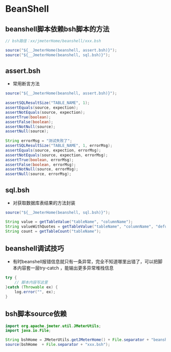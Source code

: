 # BeanShell
## beanshell脚本依赖bsh脚本的方法
```java
// bsh路径：xx/jmeterHome/beanshell/xxx.bsh

source("${__JmeterHome(beanshell, assert.bsh)}");
source("${__JmeterHome(beanshell, sql.bsh)}");
```


## assert.bsh
- 常用断言方法
```java
source("${__JmeterHome(beanshell, assert.bsh)}");
 
assertSQLResultSize("TABLE_NAME", 1);
assertEquals(source, expection);
assertNotEquals(source, expection);
assertTrue(boolean);
assertFalse(boolean);
assertNotNull(source);
assertNull(source);
 
String errorMsg = "测试失败了";
assertSQLResultSize("TABLE_NAME", 1, errorMsg);
assertEquals(source, expection, errorMsg);
assertNotEquals(source, expection, errorMsg);
assertTrue(boolean, errorMsg);
assertFalse(boolean, errorMsg);
assertNotNull(source, errorMsg);
assertNull(source, errorMsg);
```


## sql.bsh
- 对获取数据库表结果的方法封装
```java
source("${__JmeterHome(beanshell, sql.bsh)}");

String value = getTableValue("tableName", "columnName");
String valueWithQuotes = getTableValue("tableName", "columnName", "defualtValue", true);
String count = getTableCount("tableName");
```


## beanshell调试技巧
- 有时beanshell报错信息就只有一条异常，完全不知道哪里出错了，可以把脚本内容套一层try-catch ，能输出更多异常堆栈信息
```java
try {
    // 脚本内容写这里
}catch (Throwable ex) {
    log.error("", ex);
}
```

## bsh脚本source依赖
```java
import org.apache.jmeter.util.JMeterUtils;
import java.io.File;

String bshHome = JMeterUtils.getJMeterHome() + File.separator + "beanshell";
source(bshHome  + File.separator + "xxx.bsh");
```